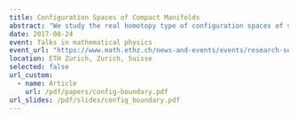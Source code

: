 ```yaml
---
title: Configuration Spaces of Compact Manifolds
abstract: "We study the real homotopy type of configuration spaces of smooth compact manifolds with and without boundary. We provide an explicit real model of these configuration spaces for closed manifolds and a large class of manifolds with boundary, and we show that it only depends on the real homotopy type of the manifold. We moreover study the action of the little disks operads and the Swiss-cheese operads on the configuration spaces of framed manifolds, and we prove that our model is compatible with them."
date: 2017-08-24
event: Talks in mathematical physics
event_url: "https://www.math.ethz.ch/news-and-events/events/research-seminars/talks-in-mathematical-physics.html?s=hs17"
location: ETH Zurich, Zurich, Suisse
selected: false
url_custom:
  - name: Article
    url: /pdf/papers/config-boundary.pdf
url_slides: /pdf/slides/config_boundary.pdf
---
```

